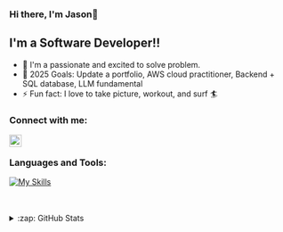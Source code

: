 ### Hi there, I'm Jason👋

## I'm a Software Developer!!

- 🔭 I'm a passionate and excited to solve problem. 
- 🥅 2025 Goals: Update a portfolio, AWS cloud practitioner, Backend + SQL database, LLM fundamental
- ⚡ Fun fact: I love to take picture, workout, and surf :surfer:


### Connect with me:

[<img align="left" alt="Jasonn0118 | LinkedIn" width="22px" src="https://cdn.jsdelivr.net/npm/simple-icons@v3/icons/linkedin.svg" />][linkedin]
<br />

### Languages and Tools:
[![My Skills](https://skillicons.dev/icons?i=nextjs,react,nodejs,rails,nestjs,dotnet,postgres,mongodb,netlify,aws,redis,sentry )](https://skillicons.dev)

<br />
<br />

<details>
  <summary>:zap: GitHub Stats</summary>

  [![Jason's github stats](https://github-readme-stats.vercel.app/api?username=jasonn0118&count_private=true&show_icons=true&theme=radical)](https://github.com/jasonn0118)

</details>

[linkedin]: https://linkedin.com/in/jasonshin0118
